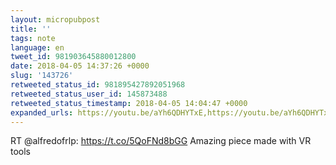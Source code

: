 ```yaml
---
layout: micropubpost
title: ''
tags: note
language: en
tweet_id: 981903645880012800
date: 2018-04-05 14:37:26 +0000
slug: '143726'
retweeted_status_id: 981895427892051968
retweeted_status_user_id: 145873488
retweeted_status_timestamp: 2018-04-05 14:04:47 +0000
expanded_urls: https://youtu.be/aYh6QDHYTxE,https://youtu.be/aYh6QDHYTxE
---
```

RT @alfredofrlp: https://t.co/5QoFNd8bGG Amazing piece made with VR tools
